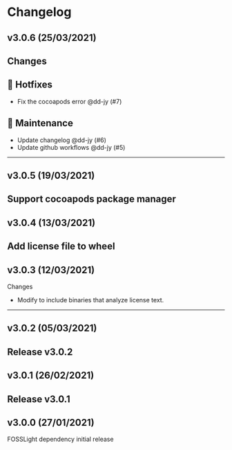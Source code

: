 # Changelog

## v3.0.6 (25/03/2021)
## Changes
## 🐛 Hotfixes

- Fix the cocoapods error @dd-jy (#7)

## 🔧 Maintenance

- Update changelog @dd-jy (#6)
- Update github workflows @dd-jy (#5)
---

## v3.0.5 (19/03/2021)
Support cocoapods package manager
---

## v3.0.4 (13/03/2021)
Add license file to wheel
---

## v3.0.3 (12/03/2021)
Changes
- Modify to include binaries that analyze license text.
---

## v3.0.2 (05/03/2021)
Release v3.0.2
---

## v3.0.1 (26/02/2021)
Release v3.0.1
---

## v3.0.0 (27/01/2021)
FOSSLight dependency initial release
